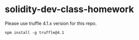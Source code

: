 # solidity-dev-class-homework

Please use truffle 4.1.x version for this repo.

```
npm install -g truffle@4.1
```
